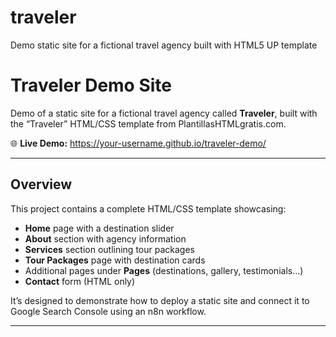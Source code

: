 # traveler
Demo static site for a fictional travel agency built with HTML5 UP template

# Traveler Demo Site

Demo of a static site for a fictional travel agency called **Traveler**, built with the “Traveler” HTML/CSS template from PlantillasHTMLgratis.com.

🌐 **Live Demo:** https://your-username.github.io/traveler-demo/

---

## Overview

This project contains a complete HTML/CSS template showcasing:

- **Home** page with a destination slider  
- **About** section with agency information  
- **Services** section outlining tour packages  
- **Tour Packages** page with destination cards  
- Additional pages under **Pages** (destinations, gallery, testimonials…)  
- **Contact** form (HTML only)

It’s designed to demonstrate how to deploy a static site and connect it to Google Search Console using an n8n workflow.

---

